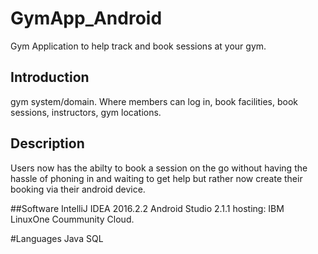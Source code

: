 # GymApp_Android
Gym Application to help track and book sessions at your gym.

## Introduction
gym system/domain. Where members can log in, book facilities, book sessions, instructors, gym locations.

## Description
Users now has the abilty to book a session on the go without having the hassle of phoning in and waiting to get help but rather now create their booking via their android device.

##Software
IntelliJ IDEA 2016.2.2
Android Studio 2.1.1
hosting: IBM LinuxOne Coummunity Cloud.

#Languages
Java 
SQL


